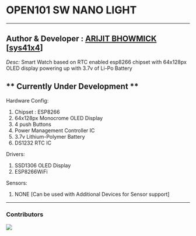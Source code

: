 # OPEN101 SW NANO LIGHT
---
**Author & Developer :** <a href="https://github.com/Arijit-Bhowmick">ARIJIT BHOWMICK</a> [<a href="https://github.com/sys41x4">sys41x4</a>]
---
*Desc:* Smart Watch based on RTC enabled esp8266 chipset with 64x128px OLED display powering up with 3.7v of Li-Po Battery

** Currently Under Development **
---
Hardware Config:
  1. Chipset : ESP8266
  2. 64x128px Monocrome OLED Display
  3. 4 push Buttons
  4. Power Management Controller IC
  5. 3.7v Lithium-Polymer Battery
  6. DS1232 RTC IC
 
Drivers:
  1. SSD1306 OLED Display
  2. ESP8266WiFi
  
  
Sensors:
  1. NONE [Can be used with Additional Devices for Sensor support]
  
  
  
---
### Contributors

<a href="https://github.com/open101watch/OPEN101_SW_NANO_LIGHT/graphs/contributors">
  <img src="https://contrib.rocks/image?repo=open101watch/OPEN101_SW_NANO_LIGHT" />
</a>
